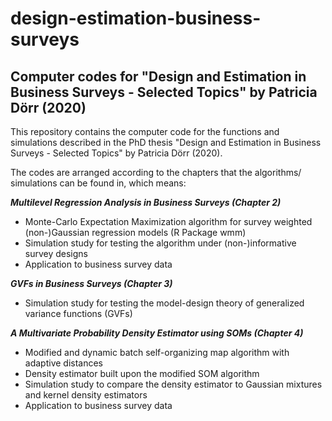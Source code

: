 # design-estimation-business-surveys

## Computer codes for "Design and Estimation in Business Surveys - Selected Topics" by Patricia Dörr (2020)

This repository contains the computer code for the functions and simulations described in the PhD thesis "Design and Estimation in Business Surveys - Selected Topics" by Patricia Dörr (2020). 

The codes are arranged according to the chapters that the algorithms/ simulations can be found in, which means:

***Multilevel Regression Analysis in Business Surveys (Chapter 2)***

- Monte-Carlo Expectation Maximization algorithm for survey weighted (non-)Gaussian regression models (R Package wmm)
- Simulation study for testing the algorithm under (non-)informative survey designs
- Application to business survey data
          
***GVFs in Business Surveys (Chapter 3)*** 

- Simulation study for testing the model-design theory of generalized variance functions (GVFs)

***A Multivariate Probability Density Estimator using SOMs (Chapter 4)***

- Modified and dynamic batch self-organizing map algorithm with adaptive distances
- Density estimator built upon the modified SOM algorithm
- Simulation study to compare the density estimator to Gaussian mixtures and kernel density estimators
- Application to business survey data

